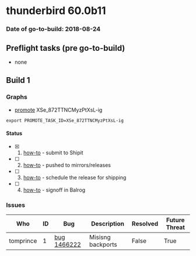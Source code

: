 # thunderbird 60.0b11

### Date of go-to-build: 2018-08-24

## Preflight tasks (pre go-to-build)
- none

## Build 1  

### Graphs
* [promote](https://tools.taskcluster.net/push-inspector/#/XSe_872TTNCMyzPtXsL-ig) XSe_872TTNCMyzPtXsL-ig
```
export PROMOTE_TASK_ID=XSe_872TTNCMyzPtXsL-ig
```


#### Status
- [x] 1.  [how-to](https://wiki.mozilla.org/Release:Release_Automation_on_Mercurial:Starting_a_Release#Submit_to_Ship_It)  - submit to Shipit
- [ ] 2.  [how-to](https://github.com/mozilla-releng/releasewarrior-2.0/blob/master/docs/release-promotion/desktop/howto.md#push-artifacts-to-releases-directory)  - pushed to mirrors/releases
- [ ] 3.  [how-to](https://github.com/mozilla-releng/releasewarrior-2.0/blob/master/docs/release-promotion/desktop/howto.md#ship-the-release)  - schedule the release for shipping
- [ ] 4.  [how-to](https://github.com/mozilla-releng/releasewarrior-2.0/blob/master/docs/release-promotion/desktop/howto.md#obtain-sign-offs-for-changes)  - signoff in Balrog

### Issues
| Who                 | ID               | Bug                                                                 | Description                | Resolved                | Future Threat                |
| ------------------- | ---------------- | ------------------------------------------------------------------- | -------------------------- | ----------------------- | ---------------------------- |
| tomprince  | 1 | [bug 1466222](https://bugzil.la/1466222)        | Misisng backports | False | True |

